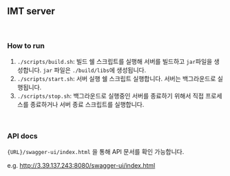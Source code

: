 ## IMT server

<br>

### How to run

1. `./scripts/build.sh`: 빌드 쉘 스크립트를 실행해 서버를 빌드하고 `jar`파일을 생성합니다. `jar` 파일은 `./build/libs`에 생성됩니다.
2. `./scripts/start.sh`: 서버 실행 쉘 스크립트 실행합니다. 서버는 백그라운드로 실행됩니다.
3. `./scripts/stop.sh`: 백그라운드로 실행중인 서버를 종료하기 위해서 직접 프로세스를 종료하거나 서버 종료 스크립트를 실행합니다.

<br>

### API docs

`{URL}/swagger-ui/index.html` 을 통해 API 문서를 확인 가능합니다.

e.g. http://3.39.137.243:8080/swagger-ui/index.html

